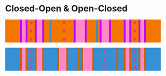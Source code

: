 # Closed-Open & Open-Closed

![Closed-Open Orange](../images/rolls/closed-open-orange.jpg)

![Open-Closed Blue](../images/rolls/open-closed-blue.jpg)
